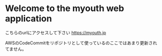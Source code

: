 Welcome to the myouth web application
===============================================
こちらのurlにアクセスして下さい https://myouth.jp

AWSのCodeCommitをリポジトリとして使っているのここではあまり更新されてません。
